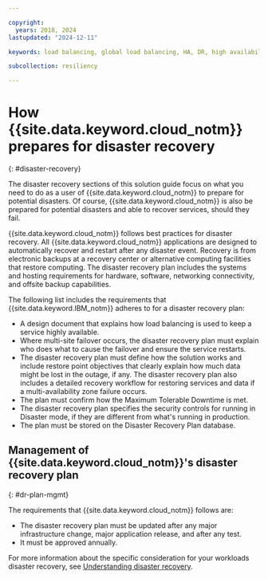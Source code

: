 ```yaml
---

copyright:
  years: 2018, 2024
lastupdated: "2024-12-11"

keywords: load balancing, global load balancing, HA, DR, high availability, disaster recovery, HA for the platform, high availability for platform, disaster recovery plan, disaster event, zero downtime, workloads, failover, failover design, network resiliency, recovery time objective, recovery point objective

subcollection: resiliency

---
```


# How {{site.data.keyword.cloud_notm}} prepares for disaster recovery
{: #disaster-recovery}

The disaster recovery sections of this solution guide focus on what you need to do as a user of {{site.data.keyword.cloud_notm}} to prepare for potential disasters. Of course, {{site.data.keyword.cloud_notm}} is also be prepared for potential disasters and able to recover services, should they fail.

{{site.data.keyword.cloud_notm}} follows best practices for disaster recovery. All {{site.data.keyword.cloud_notm}} applications are designed to automatically recover and restart after any disaster event. Recovery is from electronic backups at a recovery center or alternative computing facilities that restore computing. The disaster recovery plan includes the systems and hosting requirements for hardware, software, networking connectivity, and offsite backup capabilities.

The following list includes the requirements that {{site.data.keyword.IBM_notm}} adheres to for a disaster recovery plan:

- A design document that explains how load balancing is used to keep a service highly available.
- Where multi-site failover occurs, the disaster recovery plan must explain who does what to cause the failover and ensure the service restarts.
- The disaster recovery plan must define how the solution works and include restore point objectives that clearly explain how much data might be lost in the outage, if any. The disaster recovery plan also includes a detailed recovery workflow for restoring services and data if a multi-availability zone failure occurs.
- The plan must confirm how the Maximum Tolerable Downtime is met.
- The disaster recovery plan specifies the security controls for running in Disaster mode, if they are different from what's running in production.
- The plan must be stored on the Disaster Recovery Plan database.

## Management of {{site.data.keyword.cloud_notm}}'s disaster recovery plan
{: #dr-plan-mgmt}

The requirements that {{site.data.keyword.cloud_notm}} follows are:

- The disaster recovery plan must be updated after any major infrastructure change, major application release, and after any test.
- It must be approved annually.

For more information about the specific consideration for your workloads disaster recovery, see [Understanding disaster recovery](/docs/resiliency?topic=resiliency-understanding-dr).
